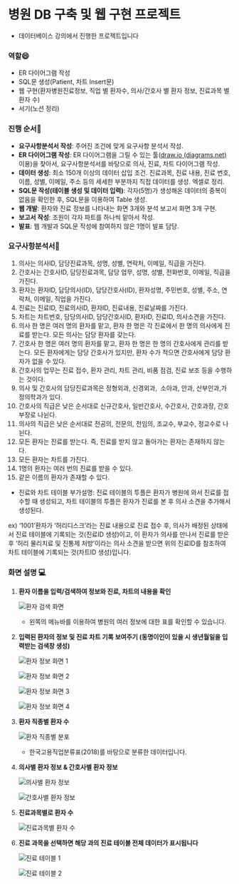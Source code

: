 # 병원 DB 구축 및 웹 구현 프로젝트
- 데이터베이스 강의에서 진행한 프로젝트입니다

### 역할😄
- ER 다이어그램 작성
- SQL문 생성(Patient, 차트 Insert문)
- 웹 구현(환자병원진료정보, 직업 별 환자수, 의사/간호사 별 환자 정보, 진료과목 별 환자 수)
- 서기(노션 정리)

### 진행 순서📂
- **요구사항분석서 작성**: 주어진 조건에 맞게 요구사항 분석서 작성.
- **ER 다이어그램 작성**: ER 다이어그램을 그릴 수 있는 툴([draw.io (diagrams.net)](https://app.diagrams.net/) 이용)을 찾아서, 요구사항분석서를 바탕으로 의사, 진료, 차트 다이어그램 작성.
- **데이터 생성**: 최소 150개 이상의 데이터 삽입 조건. 진료과목, 진료 내용, 진료 번호, 이름, 성별, 이메일, 주소 등의 세세한 부분까지 직접 데이터를 생성. 엑셀로 정리.
- **SQL문 작성(테이블 생성 및 데이터 입력)**: 각자(5명)가 생성해온 데이터의 중복이 없음을 확인한 후, SQL문을 이용하여 Table 생성.
- **웹 개발**: 환자와 진료 정보를 나타내는 화면 3개와 분석 보고서 화면 3개 구현.
- **보고서 작성**: 조원이 각자 파트를 하나씩 맡아서 작성.
- **발표**: 웹 개발과 SQL문 작성에 참여하지 않은 1명이 발표 담당.

### 요구사항분석서📌
1. 의사는 의사ID, 담당진료과목, 성명, 성별, 연락처, 이메일, 직급을 가진다.
2.  간호사는 간호사ID, 담당진료과목, 담당 업무, 성명, 성별, 전화번호, 이메일, 직급을 가진다.
3.  환자는 환자ID, 담당의사(ID), 담당간호사(ID), 환자성명, 주민번호, 성별, 주소, 연락처, 이메일, 직업을 가진다.
4.  진료는 진료ID, 진료의사ID, 환자ID, 진료내용, 진료날짜를 가진다.
5.  차트는 차트번호, 담당의사ID, 담당간호사ID, 환자ID, 진료ID, 의사소견을 가진다.
6.  의사 한 명은 여러 명의 환자를 맡고, 환자 한 명은 각 진료에서 한 명의 의사에게 진료를 받는다. 모든 의사는 담당 환자를 갖는다.
7.  간호사 한 명은 여러 명의 환자를 맡고, 환자 한 명은 한 명의 간호사에게 관리를 받는다. 모든 환자에게는 담당 간호사가 있지만, 환자 수가 적으면 간호사에게 담당 환자가 없을 수 있다.
8. 간호사의 업무는 진료 접수, 환자 관리, 차트 관리, 비품 점검, 진료 보조 등을 수행하는 것이다.
9.  의사 및 간호사의 담당진료과목은 정형외과, 신경외과,  소아과, 안과, 산부인과,가정의학과가 있다.
10. 간호사의 직급은 낮은 순서대로 신규간호사, 일반간호사, 수간호사, 간호과장, 간호부장로 나뉜다.
11. 의사의 직급은 낮은 순서대로 전공의, 전문의, 전임의, 조교수, 부교수, 정교수로 나뉜다.
12. 모든 환자는 진료를 받는다. 즉, 진료를 받지 않고 돌아가는 환자는 존재하지 않는다.
13. 모든 환자는 차트를 가진다.
14. 1명의 환자는 여러 번의 진료를 받을 수 있다.
15. 같은 이름의 환자가 존재할 수 있다.
- 진료와 차트 테이블 부가설명: 진료 테이블의 투플은 환자가 병원에 와서 진료를 접수할 때 생성되고, 차트 테이블의 투플은 환자가 진료를 본 후 의사 소견을 추가해서 생성된다.

ex) ‘1001’환자가 ‘허리디스크’라는 진료 내용으로 진료 접수 후, 의사가 배정된 상태에서 진료 테이블에 기록되는 것(진료ID 생성)이고, 이 환자가 의사를 만나서 진료를 받은 후 ‘허리 물리치료 및 진통제 처방’이라는 의사 소견을 받으면 위의 진료ID를 참조하여 차트 테이블에 기록되는 것(차트ID 생성)입니다.

### 화면 설명 💻

1. **환자 이름을 입력/검색하여 정보와 진료, 차트의 내용을 확인**

   ![환자 검색 화면](https://github.com/user-attachments/assets/f503d946-ad8d-42ef-9e08-d031b3fecc4a)
   
   - 왼쪽의 메뉴바를 이용하여 병원의 여러 정보에 대한 표를 확인할 수 있습니다.

2. **입력된 환자의 정보 및 진료 차트 기록 보여주기 (동명이인이 있을 시 생년월일을 입력받는 검색창 생성)**

   ![환자 정보 화면 1](https://github.com/user-attachments/assets/0c40542b-9b32-40f7-a341-bb09eddaa792)
   
   ![환자 정보 화면 2](https://github.com/user-attachments/assets/a4cac0c5-a2c4-4e16-bdd9-c90b852af37f)
   
   ![환자 정보 화면 3](https://github.com/user-attachments/assets/8cf472e2-991c-4348-8296-08b9543a1e88)
   
   ![환자 정보 화면 4](https://github.com/user-attachments/assets/36558d6f-5b1c-4910-b541-4a5fe1dab8f0)

4. **환자 직종별 환자 수**

   ![환자 직종별 분포](https://github.com/user-attachments/assets/741f96af-4702-4b65-88ae-e6f2c20b243d)
   
   - 한국고용직업분류표(2018)를 바탕으로 분류한 데이터입니다.

5. **의사별 환자 정보 & 간호사별 환자 정보**

   ![의사별 환자 정보](https://github.com/user-attachments/assets/06679658-dd33-4eea-a201-d44d119f5ab5)
   
   ![간호사별 환자 정보](https://github.com/user-attachments/assets/f6d9049c-29c5-477b-b5b5-0e17a54775c2)

7. **진료과목별로 환자 수**

   ![진료과목별 환자 수](https://github.com/user-attachments/assets/e0bea941-54fe-4d0e-a625-4c155960de26)

8. **진료 과목을 선택하면 해당 과의 진료 테이블 전체 데이터가 표시됩니다**

   ![진료 테이블 1](https://github.com/user-attachments/assets/a39e75f2-3593-4644-a254-aa73410841ea)
   
   ![진료 테이블 2](https://github.com/user-attachments/assets/a73c4741-9d7d-4847-ae55-84171add5b11)
